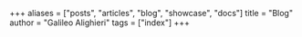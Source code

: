 +++
aliases = ["posts", "articles", "blog", "showcase", "docs"]
title = "Blog"
author = "Galileo Alighieri"
tags = ["index"]
+++